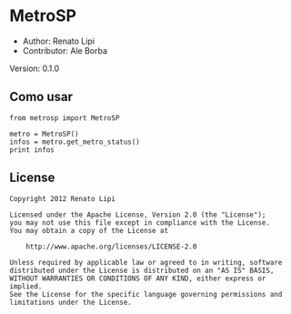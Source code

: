 MetroSP
==========================================

* Author: Renato Lipi
* Contributor: Ale Borba

Version: 0.1.0

Como usar
-------------------------

	from metrosp import MetroSP

	metro = MetroSP()
    infos = metro.get_metro_status()
    print infos

License
---------

    Copyright 2012 Renato Lipi

    Licensed under the Apache License, Version 2.0 (the "License");
    you may not use this file except in compliance with the License.
    You may obtain a copy of the License at

        http://www.apache.org/licenses/LICENSE-2.0

    Unless required by applicable law or agreed to in writing, software
    distributed under the License is distributed on an "AS IS" BASIS,
    WITHOUT WARRANTIES OR CONDITIONS OF ANY KIND, either express or implied.
    See the License for the specific language governing permissions and
    limitations under the License.
